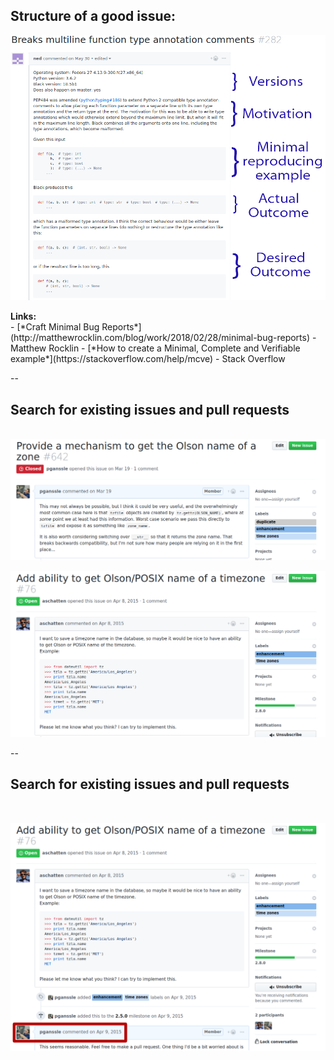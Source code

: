 ## Structure of a good issue:

<img src="images/good-issues/issue-structure.png"
     alt="Breakdown of issue #282 from github.com/ambv/black"
     id="ghscreenshot"
     />

<div style="text-align:left"><b>Links:</b></div>
- [*Craft Minimal Bug Reports*](http://matthewrocklin.com/blog/work/2018/02/28/minimal-bug-reports) - Matthew Rocklin
- [*How to create a Minimal, Complete and Verifiable example*](https://stackoverflow.com/help/mcve) - Stack Overflow

--

## Search for existing issues and pull requests
<br/>
<img src="images/good-issues/pg-du-dupe-issue.png"
     alt="pganssle raises an issue on dateutil"
     id="ghscreenshot"
     />

<img src="images/good-issues/as-du-tzname-issue.png"
     alt="The same issue, but raised much earlier by a different person"
     id="ghscreenshot"
     /> <fragment/>

--

## Search for existing issues and pull requests
<br/>

<img src="images/good-issues/as-du-tzname-issue-pg-response.png"
     alt="The full issue, showing that pganssle responded on that issue!"
     id="ghscreenshot" />
